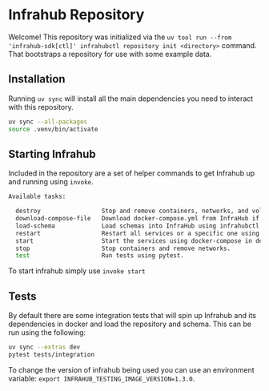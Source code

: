 # Infrahub Repository

Welcome! This repository was initialized via the `uv tool run --from 'infrahub-sdk[ctl]' infrahubctl repository init <directory>` command. That bootstraps a repository for use with some example data.

## Installation

Running `uv sync` will install all the main dependencies you need to interact with this repository.

```bash
uv sync --all-packages
source .venv/bin/activate
```

## Starting Infrahub

Included in the repository are a set of helper commands to get Infrahub up and running using `invoke`.

```bash
Available tasks:

  destroy                 Stop and remove containers, networks, and volumes.
  download-compose-file   Download docker-compose.yml from InfraHub if missing or override is True.
  load-schema             Load schemas into InfraHub using infrahubctl.
  restart                 Restart all services or a specific one using docker-compose.
  start                   Start the services using docker-compose in detached mode.
  stop                    Stop containers and remove networks.
  test                    Run tests using pytest.
```

To start infrahub simply use `invoke start`

## Tests

By default there are some integration tests that will spin up Infrahub and its dependencies in docker and load the repository and schema. This can be run using the following:

```bash
uv sync --extras dev
pytest tests/integration
```

To change the version of infrahub being used you can use an environment variable: `export INFRAHUB_TESTING_IMAGE_VERSION=1.3.0`.
